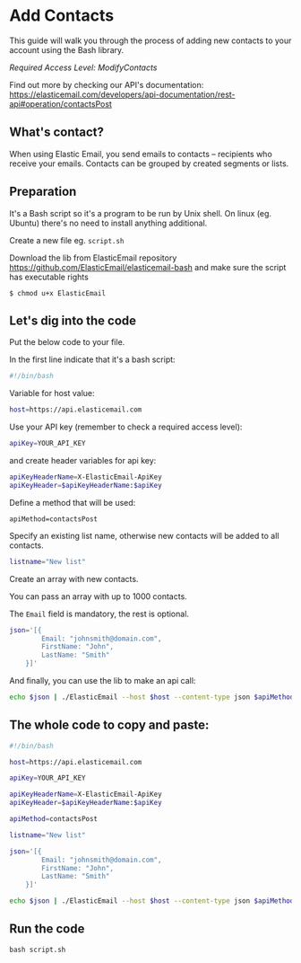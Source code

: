 # Add Contacts

This guide will walk you through the process of adding new contacts to your account using the Bash library. 

*Required Access Level: ModifyContacts*

Find out more by checking our API's documentation: https://elasticemail.com/developers/api-documentation/rest-api#operation/contactsPost

## What's contact?
When using Elastic Email, you send emails to contacts – recipients who receive your emails. Contacts can be grouped by created segments or lists.


## Preparation
It's a Bash script so it's a program to be run by Unix shell. On linux (eg. Ubuntu) there's no need to install anything additional. 

Create a new file eg. `script.sh`

Download the lib from ElasticEmail repository https://github.com/ElasticEmail/elasticemail-bash and make sure the script has executable rights
```
$ chmod u+x ElasticEmail
```

## Let's dig into the code

Put the below code to your file.

In the first line indicate that it's a bash script:

```bash
#!/bin/bash
```

Variable for host value:

```bash
host=https://api.elasticemail.com
```

Use your API key (remember to check a required access level):

```bash
apiKey=YOUR_API_KEY
```

and create header variables for api key:
```bash
apiKeyHeaderName=X-ElasticEmail-ApiKey
apiKeyHeader=$apiKeyHeaderName:$apiKey
```

Define a method that will be used:
```
apiMethod=contactsPost
```

Specify an existing list name, otherwise new contacts will be added to all contacts.


```bash
listname="New list"
```

Create an array with new contacts.

You can pass an array with up to 1000 contacts.

The `Email` field is mandatory, the rest is optional.

```bash
json='[{
        Email: "johnsmith@domain.com",
        FirstName: "John",
        LastName: "Smith"
    }]'
```


And finally, you can use the lib to make an api call:

```bash
echo $json | ./ElasticEmail --host $host --content-type json $apiMethod - $apiKeyHeader listnames="$listname"
```

## The whole code to copy and paste:

```bash
#!/bin/bash

host=https://api.elasticemail.com

apiKey=YOUR_API_KEY

apiKeyHeaderName=X-ElasticEmail-ApiKey
apiKeyHeader=$apiKeyHeaderName:$apiKey

apiMethod=contactsPost

listname="New list"

json='[{
        Email: "johnsmith@domain.com",
        FirstName: "John",
        LastName: "Smith"
    }]'

echo $json | ./ElasticEmail --host $host --content-type json $apiMethod - $apiKeyHeader listnames="$listname"
```

## Run the code
```
bash script.sh
```

